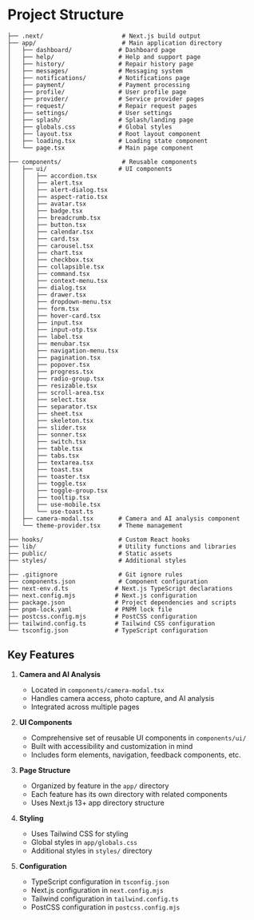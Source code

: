 # Project Structure

```
├── .next/                      # Next.js build output
├── app/                        # Main application directory
│   ├── dashboard/             # Dashboard page
│   ├── help/                  # Help and support page
│   ├── history/               # Repair history page
│   ├── messages/              # Messaging system
│   ├── notifications/         # Notifications page
│   ├── payment/               # Payment processing
│   ├── profile/               # User profile page
│   ├── provider/              # Service provider pages
│   ├── request/               # Repair request pages
│   ├── settings/              # User settings
│   ├── splash/                # Splash/landing page
│   ├── globals.css            # Global styles
│   ├── layout.tsx             # Root layout component
│   ├── loading.tsx            # Loading state component
│   └── page.tsx               # Main page component
│
├── components/                 # Reusable components
│   ├── ui/                    # UI components
│   │   ├── accordion.tsx
│   │   ├── alert.tsx
│   │   ├── alert-dialog.tsx
│   │   ├── aspect-ratio.tsx
│   │   ├── avatar.tsx
│   │   ├── badge.tsx
│   │   ├── breadcrumb.tsx
│   │   ├── button.tsx
│   │   ├── calendar.tsx
│   │   ├── card.tsx
│   │   ├── carousel.tsx
│   │   ├── chart.tsx
│   │   ├── checkbox.tsx
│   │   ├── collapsible.tsx
│   │   ├── command.tsx
│   │   ├── context-menu.tsx
│   │   ├── dialog.tsx
│   │   ├── drawer.tsx
│   │   ├── dropdown-menu.tsx
│   │   ├── form.tsx
│   │   ├── hover-card.tsx
│   │   ├── input.tsx
│   │   ├── input-otp.tsx
│   │   ├── label.tsx
│   │   ├── menubar.tsx
│   │   ├── navigation-menu.tsx
│   │   ├── pagination.tsx
│   │   ├── popover.tsx
│   │   ├── progress.tsx
│   │   ├── radio-group.tsx
│   │   ├── resizable.tsx
│   │   ├── scroll-area.tsx
│   │   ├── select.tsx
│   │   ├── separator.tsx
│   │   ├── sheet.tsx
│   │   ├── skeleton.tsx
│   │   ├── slider.tsx
│   │   ├── sonner.tsx
│   │   ├── switch.tsx
│   │   ├── table.tsx
│   │   ├── tabs.tsx
│   │   ├── textarea.tsx
│   │   ├── toast.tsx
│   │   ├── toaster.tsx
│   │   ├── toggle.tsx
│   │   ├── toggle-group.tsx
│   │   ├── tooltip.tsx
│   │   ├── use-mobile.tsx
│   │   └── use-toast.ts
│   ├── camera-modal.tsx       # Camera and AI analysis component
│   └── theme-provider.tsx     # Theme management
│
├── hooks/                     # Custom React hooks
├── lib/                       # Utility functions and libraries
├── public/                    # Static assets
├── styles/                    # Additional styles
│
├── .gitignore                 # Git ignore rules
├── components.json            # Component configuration
├── next-env.d.ts             # Next.js TypeScript declarations
├── next.config.mjs           # Next.js configuration
├── package.json              # Project dependencies and scripts
├── pnpm-lock.yaml            # PNPM lock file
├── postcss.config.mjs        # PostCSS configuration
├── tailwind.config.ts        # Tailwind CSS configuration
└── tsconfig.json             # TypeScript configuration
```

## Key Features

1. **Camera and AI Analysis**
   - Located in `components/camera-modal.tsx`
   - Handles camera access, photo capture, and AI analysis
   - Integrated across multiple pages

2. **UI Components**
   - Comprehensive set of reusable UI components in `components/ui/`
   - Built with accessibility and customization in mind
   - Includes form elements, navigation, feedback components, etc.

3. **Page Structure**
   - Organized by feature in the `app/` directory
   - Each feature has its own directory with related components
   - Uses Next.js 13+ app directory structure

4. **Styling**
   - Uses Tailwind CSS for styling
   - Global styles in `app/globals.css`
   - Additional styles in `styles/` directory

5. **Configuration**
   - TypeScript configuration in `tsconfig.json`
   - Next.js configuration in `next.config.mjs`
   - Tailwind configuration in `tailwind.config.ts`
   - PostCSS configuration in `postcss.config.mjs` 